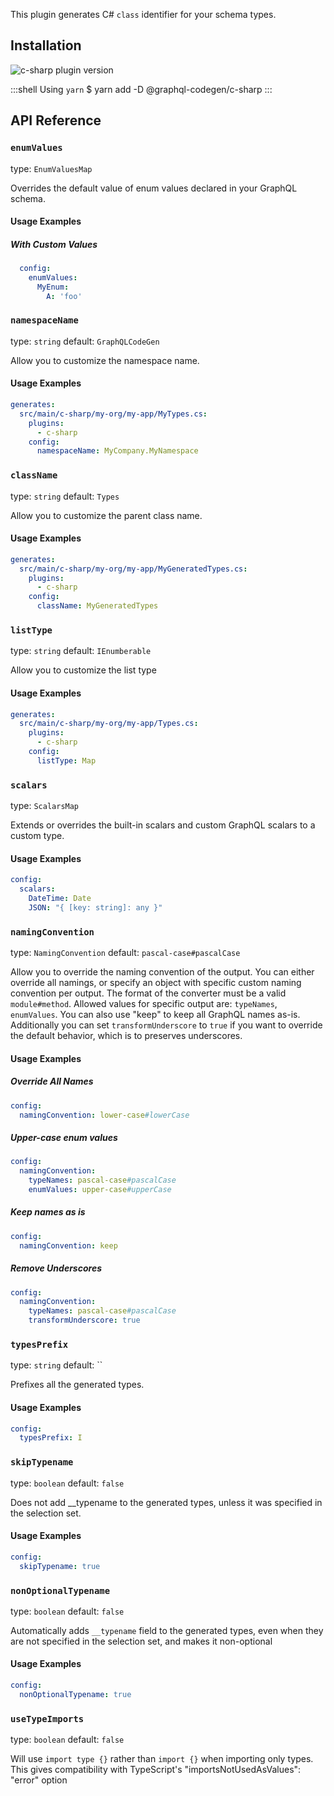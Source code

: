 This plugin generates C# `class` identifier for your schema types.

## Installation



<img alt="c-sharp plugin version" src="https://img.shields.io/npm/v/@graphql-codegen/c-sharp?color=%23e15799&label=plugin&nbsp;version&style=for-the-badge"/>


    
:::shell Using `yarn`
    $ yarn add -D @graphql-codegen/c-sharp
:::

## API Reference

### `enumValues`

type: `EnumValuesMap`

Overrides the default value of enum values declared in your GraphQL schema.

#### Usage Examples

##### With Custom Values
```yml
  config:
    enumValues:
      MyEnum:
        A: 'foo'
```

### `namespaceName`

type: `string`
default: `GraphQLCodeGen`

Allow you to customize the namespace name.

#### Usage Examples

```yml
generates:
  src/main/c-sharp/my-org/my-app/MyTypes.cs:
    plugins:
      - c-sharp
    config:
      namespaceName: MyCompany.MyNamespace
```

### `className`

type: `string`
default: `Types`

Allow you to customize the parent class name.

#### Usage Examples

```yml
generates:
  src/main/c-sharp/my-org/my-app/MyGeneratedTypes.cs:
    plugins:
      - c-sharp
    config:
      className: MyGeneratedTypes
```

### `listType`

type: `string`
default: `IEnumberable`

Allow you to customize the list type

#### Usage Examples

```yml
generates:
  src/main/c-sharp/my-org/my-app/Types.cs:
    plugins:
      - c-sharp
    config:
      listType: Map
```

### `scalars`

type: `ScalarsMap`

Extends or overrides the built-in scalars and custom GraphQL scalars to a custom type.

#### Usage Examples

```yml
config:
  scalars:
    DateTime: Date
    JSON: "{ [key: string]: any }"
```

### `namingConvention`

type: `NamingConvention`
default: `pascal-case#pascalCase`

Allow you to override the naming convention of the output.
You can either override all namings, or specify an object with specific custom naming convention per output.
The format of the converter must be a valid `module#method`.
Allowed values for specific output are: `typeNames`, `enumValues`.
You can also use "keep" to keep all GraphQL names as-is.
Additionally you can set `transformUnderscore` to `true` if you want to override the default behavior,
which is to preserves underscores.

#### Usage Examples

##### Override All Names
```yml
config:
  namingConvention: lower-case#lowerCase
```

##### Upper-case enum values
```yml
config:
  namingConvention:
    typeNames: pascal-case#pascalCase
    enumValues: upper-case#upperCase
```

##### Keep names as is
```yml
config:
  namingConvention: keep
```

##### Remove Underscores
```yml
config:
  namingConvention:
    typeNames: pascal-case#pascalCase
    transformUnderscore: true
```

### `typesPrefix`

type: `string`
default: ``

Prefixes all the generated types.

#### Usage Examples

```yml
config:
  typesPrefix: I
```

### `skipTypename`

type: `boolean`
default: `false`

Does not add __typename to the generated types, unless it was specified in the selection set.

#### Usage Examples

```yml
config:
  skipTypename: true
```

### `nonOptionalTypename`

type: `boolean`
default: `false`

Automatically adds `__typename` field to the generated types, even when they are not specified
in the selection set, and makes it non-optional

#### Usage Examples

```yml
config:
  nonOptionalTypename: true
```

### `useTypeImports`

type: `boolean`
default: `false`

Will use `import type {}` rather than `import {}` when importing only types. This gives
compatibility with TypeScript's "importsNotUsedAsValues": "error" option
